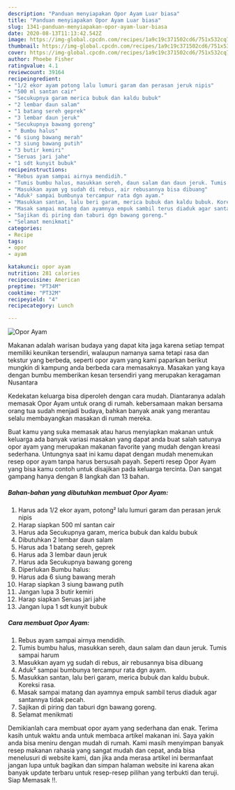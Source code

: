 ```yaml
---
description: "Panduan menyiapakan Opor Ayam Luar biasa"
title: "Panduan menyiapakan Opor Ayam Luar biasa"
slug: 1341-panduan-menyiapakan-opor-ayam-luar-biasa
date: 2020-08-13T11:13:42.542Z
image: https://img-global.cpcdn.com/recipes/1a9c19c371502cd6/751x532cq70/opor-ayam-foto-resep-utama.jpg
thumbnail: https://img-global.cpcdn.com/recipes/1a9c19c371502cd6/751x532cq70/opor-ayam-foto-resep-utama.jpg
cover: https://img-global.cpcdn.com/recipes/1a9c19c371502cd6/751x532cq70/opor-ayam-foto-resep-utama.jpg
author: Phoebe Fisher
ratingvalue: 4.1
reviewcount: 39164
recipeingredient:
- "1/2 ekor ayam potong lalu lumuri garam dan perasan jeruk nipis"
- "500 ml santan cair"
- "Secukupnya garam merica bubuk dan kaldu bubuk"
- "2 lembar daun salam"
- "1 batang sereh geprek"
- "3 lembar daun jeruk"
- "Secukupnya bawang goreng"
- " Bumbu halus"
- "6 siung bawang merah"
- "3 siung bawang putih"
- "3 butir kemiri"
- "Seruas jari jahe"
- "1 sdt kunyit bubuk"
recipeinstructions:
- "Rebus ayam sampai airnya mendidih."
- "Tumis bumbu halus, masukkan sereh, daun salam dan daun jeruk. Tumis sampai harum"
- "Masukkan ayam yg sudah di rebus, air rebusannya bisa dibuang"
- "Aduk² sampai bumbunya tercampur rata dgn ayam."
- "Masukkan santan, lalu beri garam, merica bubuk dan kaldu bubuk. Koreksi rasa."
- "Masak sampai matang dan ayamnya empuk sambil terus diaduk agar santannya tidak pecah."
- "Sajikan di piring dan taburi dgn bawang goreng."
- "Selamat menikmati"
categories:
- Recipe
tags:
- opor
- ayam

katakunci: opor ayam 
nutrition: 281 calories
recipecuisine: American
preptime: "PT34M"
cooktime: "PT32M"
recipeyield: "4"
recipecategory: Lunch

---
```



![Opor Ayam](https://img-global.cpcdn.com/recipes/1a9c19c371502cd6/751x532cq70/opor-ayam-foto-resep-utama.jpg)

Makanan adalah warisan budaya yang dapat kita jaga karena setiap tempat memiliki keunikan tersendiri, walaupun namanya sama tetapi rasa dan tekstur yang berbeda, seperti opor ayam yang kami paparkan berikut mungkin di kampung anda berbeda cara memasaknya. Masakan yang kaya dengan bumbu memberikan kesan tersendiri yang merupakan keragaman Nusantara



Kedekatan keluarga bisa diperoleh dengan cara mudah. Diantaranya adalah memasak Opor Ayam untuk orang di rumah. kebersamaan makan bersama orang tua sudah menjadi budaya, bahkan banyak anak yang merantau selalu membayangkan masakan di rumah mereka.

Buat kamu yang suka memasak atau harus menyiapkan makanan untuk keluarga ada banyak variasi masakan yang dapat anda buat salah satunya opor ayam yang merupakan makanan favorite yang mudah dengan kreasi sederhana. Untungnya saat ini kamu dapat dengan mudah menemukan resep opor ayam tanpa harus bersusah payah.
Seperti resep Opor Ayam yang bisa kamu contoh untuk disajikan pada keluarga tercinta. Dan sangat gampang hanya dengan 8 langkah dan 13 bahan.


<!--inarticleads1-->

##### Bahan-bahan yang dibutuhkan membuat Opor Ayam:

1. Harus ada 1/2 ekor ayam, potong² lalu lumuri garam dan perasan jeruk nipis
1. Harap siapkan 500 ml santan cair
1. Harus ada Secukupnya garam, merica bubuk dan kaldu bubuk
1. Dibutuhkan 2 lembar daun salam
1. Harus ada 1 batang sereh, geprek
1. Harus ada 3 lembar daun jeruk
1. Harus ada Secukupnya bawang goreng
1. Diperlukan  Bumbu halus:
1. Harus ada 6 siung bawang merah
1. Harap siapkan 3 siung bawang putih
1. Jangan lupa 3 butir kemiri
1. Harap siapkan Seruas jari jahe
1. Jangan lupa 1 sdt kunyit bubuk




<!--inarticleads2-->

##### Cara membuat  Opor Ayam:

1. Rebus ayam sampai airnya mendidih.
1. Tumis bumbu halus, masukkan sereh, daun salam dan daun jeruk. Tumis sampai harum
1. Masukkan ayam yg sudah di rebus, air rebusannya bisa dibuang
1. Aduk² sampai bumbunya tercampur rata dgn ayam.
1. Masukkan santan, lalu beri garam, merica bubuk dan kaldu bubuk. Koreksi rasa.
1. Masak sampai matang dan ayamnya empuk sambil terus diaduk agar santannya tidak pecah.
1. Sajikan di piring dan taburi dgn bawang goreng.
1. Selamat menikmati




Demikianlah cara membuat opor ayam yang sederhana dan enak. Terima kasih untuk waktu anda untuk membaca artikel makanan ini. Saya yakin anda bisa meniru dengan mudah di rumah. Kami masih menyimpan banyak resep makanan rahasia yang sangat mudah dan cepat, anda bisa menelusuri di website kami, dan jika anda merasa artikel ini bermanfaat jangan lupa untuk bagikan dan simpan halaman website ini karena akan banyak update terbaru untuk resep-resep pilihan yang terbukti dan teruji. Siap Memasak !!. 
